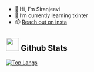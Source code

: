 - 👋 Hi, I’m Siranjeevi
- 🌱 I’m currently learning tkinter
- 📫 <a href = https://www.instagram.com/_siranjeevi_08 > Reach out on insta </a>
## <img src="https://media.giphy.com/media/iY8CRBdQXODJSCERIr/giphy.gif" width="35"><b> Github Stats </b>

[![Top Langs](https://github-readme-stats.vercel.app/api/top-langs/?username=JEs-TAR&theme=dark)](https://github.com/anuraghazra/github-readme-stats)
<!---
JEs-TAR/JEs-TAR is a ✨ special ✨ repository because its `README.md` (this file) appears on your GitHub profile.
You can click the Preview link to take a look at your changes.
--->
